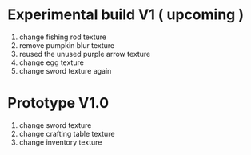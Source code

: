# Experimental build V1 ( upcoming )
1. change fishing rod texture
2. remove pumpkin blur texture
3. reused the unused purple arrow texture
4. change egg texture
5. change sword texture again                    
# Prototype V1.0
1. change sword texture
2. change crafting table texture
3. change inventory texture
